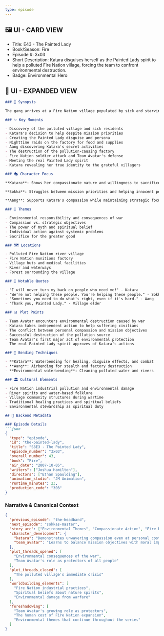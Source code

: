 ```yaml
---
type: episode
---
```


## 🖼️ UI - CARD VIEW

- Title: E43 - The Painted Lady
- Book/Season: Fire
- Episode #: 3x03
- Short Description: Katara disguises herself as the Painted Lady spirit to help a polluted Fire Nation village, forcing the team to confront environmental destruction.
- Badge: Environmental Hero

## 📖 UI - EXPANDED VIEW

```md
### 📖 Synopsis

The gang arrives at a Fire Nation village populated by sick and starving people whose river has been polluted by a nearby Fire Nation munitions factory. Against Sokka's objections, Katara assumes the role of "The Painted Lady," a local river spirit, to heal the sick and provide food by stealing from the factory. When her deception is discovered by Aang, he helps her destroy the factory to permanently solve the village's problems. Fire Nation soldiers attack in retaliation, but Team Avatar, still disguised as the Painted Lady, defends the village and drives them off.

### ✨ Key Moments

- Discovery of the polluted village and sick residents
- Katara's decision to help despite mission priorities
- Creating the Painted Lady disguise and persona
- Nighttime raids on the factory for food and supplies
- Aang discovering Katara's secret activities
- The destruction of the pollution-causing factory
- Fire Nation soldier attack and Team Avatar's defense
- Meeting the real Painted Lady spirit
- Katara revealing her true identity to the grateful villagers

### 🎭 Character Focus

**Katara**: Shows her compassionate nature and willingness to sacrifice for others

**Sokka**: Struggles between mission priorities and helping innocent people

**Aang**: Supports Katara's compassion while maintaining strategic focus

### 🌊 Themes

- Environmental responsibility and consequences of war
- Compassion vs. strategic objectives
- The power of myth and spiritual belief
- Individual action against systemic problems
- Sacrifice for the greater good

### 🗺️ Locations

- Polluted Fire Nation river village
- Fire Nation munitions factory
- Village huts and medical facilities
- River and waterways
- Forest surrounding the village

### 💬 Notable Quotes

- "I will never turn my back on people who need me!" - Katara
- "We're not helping these people. You're helping these people." - Sokka
- "Sometimes you need to do what's right, even if it's hard." - Aang
- "Thank you, Painted Lady." - Village elder

### 📊 Plot Points

- Team Avatar encounters environmental destruction caused by war
- Katara takes independent action to help suffering civilians
- The conflict between personal compassion and mission objectives
- Successful destruction of the pollution source
- Team Avatar's first major act of environmental protection
- The real Painted Lady spirit approves of Katara's actions

### 🥋 Bending Techniques

- **Katara**: Waterbending for healing, disguise effects, and combat
- **Aang**: Airbending for stealth and factory destruction
- **Environmental waterbending**: Cleaning polluted water and rivers

### 🏛️ Cultural Elements

- Fire Nation industrial pollution and environmental damage
- River spirits and water-based folklore
- Village community structures during wartime
- Traditional healing practices and spiritual beliefs
- Environmental stewardship as spiritual duty

## 🔧 Backend Metadata

### Episode Details
```json
{
  "type": "episode",
  "id": "the-painted-lady",
  "title": "S3E3 - The Painted Lady",
  "episode_number": "3x03",
  "overall_number": 43,
  "book": "Fire",
  "air_date": "2007-10-05",
  "writers": ["Joshua Hamilton"],
  "directors": ["Ethan Spaulding"],
  "animation_studio": "JM Animation",
  "runtime_minutes": 23,
  "production_code": "303"
}
```

### Narrative & Canonical Context

```json
{
  "previous_episode": "the-headband",
  "next_episode": "sokkas-master",
  "story_arc": ["Environmental Themes", "Compassionate Action", "Fire Nation Infiltration"],
  "character_development": {
    "katara": "Demonstrates unwavering compassion even at personal cost",
    "team_avatar": "Learns to balance mission objectives with moral imperatives"
  },
  "plot_threads_opened": [
    "Environmental consequences of the war",
    "Team Avatar's role as protectors of all people"
  ],
  "plot_threads_closed": [
    "The polluted village's immediate crisis"
  ],
  "worldbuilding_elements": [
    "Fire Nation industrial practices",
    "Spiritual beliefs about nature spirits",
    "Environmental damage from warfare"
  ],
  "foreshadowing": [
    "Team Avatar's growing role as protectors",
    "The human cost of Fire Nation expansion",
    "Environmental themes that continue throughout the series"
  ]
}
```
